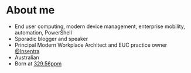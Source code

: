 # About me

* End user computing, modern device management, enterprise mobility, automation, PowerShell
* Sporadic blogger and speaker
* Principal Modern Workplace Architect and EUC practice owner [@Insentra](https://github.com/Insentra)
* Australian
* Born at [329.56ppm](https://datahub.io/core/co2-ppm)

